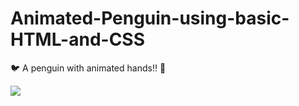 # Animated-Penguin-using-basic-HTML-and-CSS
:bird:
A penguin with animated hands!! 
:dizzy:

<img src="https://pbs.twimg.com/media/EpRvjcnU8AIAYEj?format=jpg&name=large">
